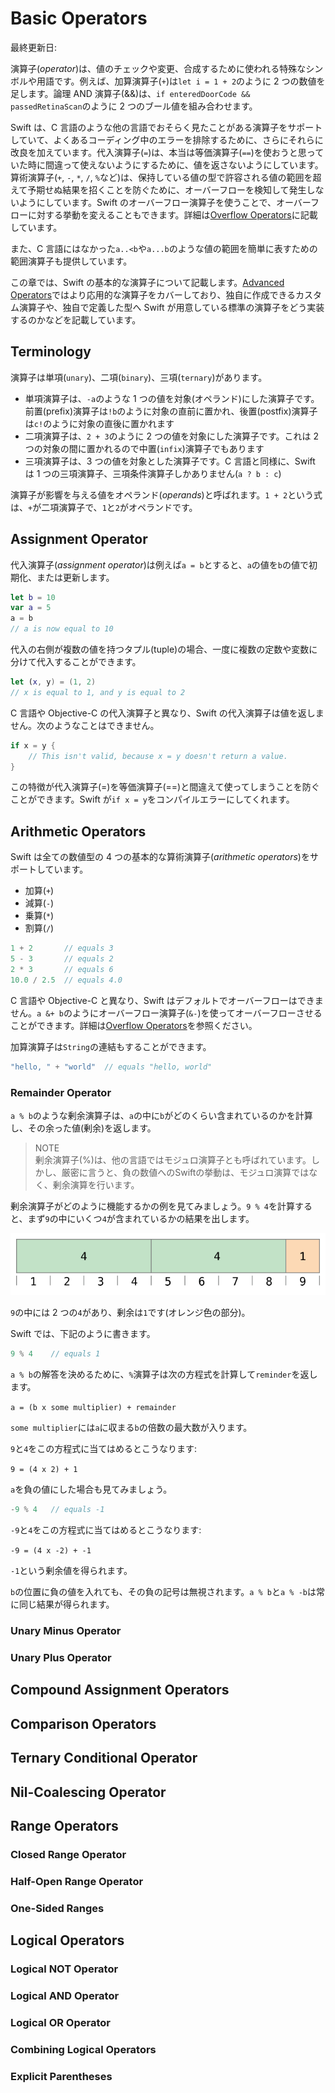 # Basic Operators

最終更新日:

演算子(*operator*)は、値のチェックや変更、合成するために使われる特殊なシンボルや用語です。例えば、加算演算子(`+`)は`let i = 1 + 2`のように 2 つの数値を足します。論理 AND 演算子(&&)は、`if enteredDoorCode && passedRetinaScan`のように 2 つのブール値を組み合わせます。

Swift は、C 言語のような他の言語でおそらく見たことがある演算子をサポートしていて、よくあるコーディング中のエラーを排除するために、さらにそれらに改良を加えています。代入演算子(`=`)は、本当は等価演算子(`==`)を使おうと思っていた時に間違って使えないようにするために、値を返さないようにしています。算術演算子(`+`, `-`, `*`, `/`, `%`など)は、保持している値の型で許容される値の範囲を超えて予期せぬ結果を招くことを防ぐために、オーバーフローを検知して発生しないようにしています。Swift のオーバーフロー演算子を使うことで、オーバーフローに対する挙動を変えることもできます。詳細は[Overflow Operators](./advanced-operators.md#overflow-operators)に記載しています。

また、C 言語にはなかった`a..<b`や`a...b`のような値の範囲を簡単に表すための範囲演算子も提供しています。

この章では、Swift の基本的な演算子について記載します。[Advanced Operators](./advanced-operators.md)ではより応用的な演算子をカバーしており、独自に作成できるカスタム演算子や、独自で定義した型へ Swift が用意している標準の演算子をどう実装するのかなどを記載しています。

## Terminology

演算子は単項(`unary`)、二項(`binary`)、三項(`ternary`)があります。

* 単項演算子は、`-a`のような 1 つの値を対象(オペランド)にした演算子です。前置(prefix)演算子は`!b`のように対象の直前に置かれ、後置(postfix)演算子は`c!`のように対象の直後に置かれます
* 二項演算子は、`2 + 3`のように 2 つの値を対象にした演算子です。これは 2 つの対象の間に置かれるので中置(`infix`)演算子でもあります
* 三項演算子は、3 つの値を対象とした演算子です。C 言語と同様に、Swift は 1 つの三項演算子、三項条件演算子しかありません(`a ? b : c`)

演算子が影響を与える値をオペランド(*operands*)と呼ばれます。`1 + 2`という式は、`+`が二項演算子で、`1`と`2`がオペランドです。

## Assignment Operator

代入演算子(*assignment operator*)は例えば`a = b`とすると、`a`の値を`b`の値で初期化、または更新します。

```swift
let b = 10
var a = 5
a = b
// a is now equal to 10
```

代入の右側が複数の値を持つタプル(tuple)の場合、一度に複数の定数や変数に分けて代入することができます。

```swift
let (x, y) = (1, 2)
// x is equal to 1, and y is equal to 2
```

C 言語や Objective-C の代入演算子と異なり、Swift の代入演算子は値を返しません。次のようなことはできません。

```swift
if x = y {
    // This isn't valid, because x = y doesn't return a value.
}
```

この特徴が代入演算子(=)を等価演算子(==)と間違えて使ってしまうことを防ぐことができます。Swift が`if x = y`をコンパイルエラーにしてくれます。

## Arithmetic Operators

Swift は全ての数値型の 4 つの基本的な算術演算子(*arithmetic operators*)をサポートしています。

* 加算(`+`)
* 減算(`-`)
* 乗算(`*`)
* 割算(`/`)

```swift
1 + 2       // equals 3
5 - 3       // equals 2
2 * 3       // equals 6
10.0 / 2.5  // equals 4.0
```

C 言語や Objective-C と異なり、Swift はデフォルトでオーバーフローはできません。`a &+ b`のようにオーバーフロー演算子(`&-`)を使ってオーバーフローさせることができます。詳細は[Overflow Operators](./advanced-operators.md#overflow-operators)を参照ください。

加算演算子は`String`の連結もすることができます。

```swift
"hello, " + "world"  // equals "hello, world"
```

### Remainder Operator

`a % b`のような剰余演算子は、`a`の中に`b`がどのくらい含まれているのかを計算し、その余った値(剰余)を返します。

> NOTE  
> 剰余演算子(%)は、他の言語ではモジュロ演算子とも呼ばれています。しかし、厳密に言うと、負の数値へのSwiftの挙動は、モジュロ演算ではなく、剰余演算を行います。

剰余演算子がどのように機能するかの例を見てみましょう。`9 % 4`を計算すると、まず`9`の中にいくつ`4`が含まれているかの結果を出します。

![remainderinteger](../.gitbook/assets/remainderinteger_2x.png)

`9`の中には 2 つの`4`があり、剰余は`1`です(オレンジ色の部分)。

Swift では、下記のように書きます。

```swift
9 % 4    // equals 1
```

`a % b`の解答を決めるために、`%`演算子は次の方程式を計算して`reminder`を返します。

`a = (b x some multiplier) + remainder`

`some multiplier`には`a`に収まる`b`の倍数の最大数が入ります。

`9`と`4`をこの方程式に当てはめるとこうなります:

`9 = (4 x 2) + 1`

`a`を負の値にした場合も見てみましょう。

```swift
-9 % 4   // equals -1
```

`-9`と`4`をこの方程式に当てはめるとこうなります:

`-9 = (4 x -2) + -1`

`-1`という剰余値を得られます。

`b`の位置に負の値を入れても、その負の記号は無視されます。`a % b`と`a % -b`は常に同じ結果が得られます。

### Unary Minus Operator

### Unary Plus Operator

## Compound Assignment Operators

## Comparison Operators

## Ternary Conditional Operator

## Nil-Coalescing Operator

## Range Operators

### Closed Range Operator

### Half-Open Range Operator

### One-Sided Ranges

## Logical Operators

### Logical NOT Operator

### Logical AND Operator

### Logical OR Operator

### Combining Logical Operators

### Explicit Parentheses

